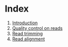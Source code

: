 # Index

1. [Introduction](./sections/01_Intro_ATAC.md)
2. [Quality control on reads](./sections/02_ReadQC_ATAC.md)
3. [Read trimming](./sections/03_Trimming_ATAC.md)
4. [Read alignment](./sections/04_Alignment_ATAC.md)
